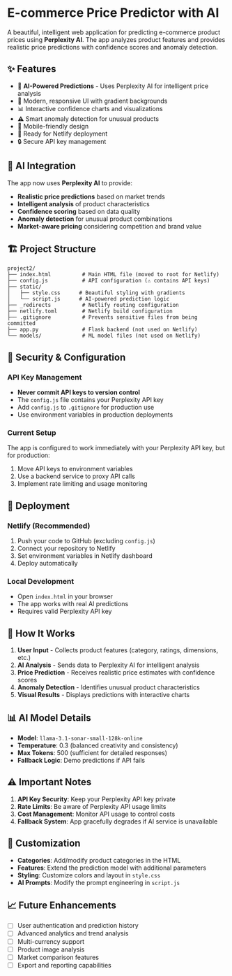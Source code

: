 # E-commerce Price Predictor with AI

A beautiful, intelligent web application for predicting e-commerce product prices using **Perplexity AI**. The app analyzes product features and provides realistic price predictions with confidence scores and anomaly detection.

## ✨ Features

- 🧠 **AI-Powered Predictions** - Uses Perplexity AI for intelligent price analysis
- 🎨 Modern, responsive UI with gradient backgrounds
- 📊 Interactive confidence charts and visualizations
- ⚠️ Smart anomaly detection for unusual products
- 📱 Mobile-friendly design
- 🚀 Ready for Netlify deployment
- 🔒 Secure API key management

## 🤖 AI Integration

The app now uses **Perplexity AI** to provide:
- **Realistic price predictions** based on market trends
- **Intelligent analysis** of product characteristics
- **Confidence scoring** based on data quality
- **Anomaly detection** for unusual product combinations
- **Market-aware pricing** considering competition and brand value

## 🏗️ Project Structure

```
project2/
├── index.html          # Main HTML file (moved to root for Netlify)
├── config.js           # API configuration (⚠️ contains API keys)
├── static/
│   ├── style.css      # Beautiful styling with gradients
│   └── script.js      # AI-powered prediction logic
├── _redirects          # Netlify routing configuration
├── netlify.toml        # Netlify build configuration
├── .gitignore          # Prevents sensitive files from being committed
├── app.py              # Flask backend (not used on Netlify)
└── models/             # ML model files (not used on Netlify)
```

## 🔐 Security & Configuration

### API Key Management
- **Never commit API keys to version control**
- The `config.js` file contains your Perplexity API key
- Add `config.js` to `.gitignore` for production use
- Use environment variables in production deployments

### Current Setup
The app is configured to work immediately with your Perplexity API key, but for production:
1. Move API keys to environment variables
2. Use a backend service to proxy API calls
3. Implement rate limiting and usage monitoring

## 🚀 Deployment

### Netlify (Recommended)
1. Push your code to GitHub (excluding `config.js`)
2. Connect your repository to Netlify
3. Set environment variables in Netlify dashboard
4. Deploy automatically

### Local Development
- Open `index.html` in your browser
- The app works with real AI predictions
- Requires valid Perplexity API key

## 🧪 How It Works

1. **User Input** - Collects product features (category, ratings, dimensions, etc.)
2. **AI Analysis** - Sends data to Perplexity AI for intelligent analysis
3. **Price Prediction** - Receives realistic price estimates with confidence scores
4. **Anomaly Detection** - Identifies unusual product characteristics
5. **Visual Results** - Displays predictions with interactive charts

## 📊 AI Model Details

- **Model**: `llama-3.1-sonar-small-128k-online`
- **Temperature**: 0.3 (balanced creativity and consistency)
- **Max Tokens**: 500 (sufficient for detailed responses)
- **Fallback Logic**: Demo predictions if API fails

## ⚠️ Important Notes

1. **API Key Security**: Keep your Perplexity API key private
2. **Rate Limits**: Be aware of Perplexity API usage limits
3. **Cost Management**: Monitor API usage to control costs
4. **Fallback System**: App gracefully degrades if AI service is unavailable

## 🔧 Customization

- **Categories**: Add/modify product categories in the HTML
- **Features**: Extend the prediction model with additional parameters
- **Styling**: Customize colors and layout in `style.css`
- **AI Prompts**: Modify the prompt engineering in `script.js`

## 📈 Future Enhancements

- [ ] User authentication and prediction history
- [ ] Advanced analytics and trend analysis
- [ ] Multi-currency support
- [ ] Product image analysis
- [ ] Market comparison features
- [ ] Export and reporting capabilities
